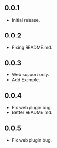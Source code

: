 ## 0.0.1

*   Initial release.

## 0.0.2

*   Fixing README.md.

## 0.0.3

*   Web support only.
*   Add Exemple.

## 0.0.4

*   Fix web plugin bug.
*   Better README.md.

## 0.0.5

*   Fix web plugin bug.
